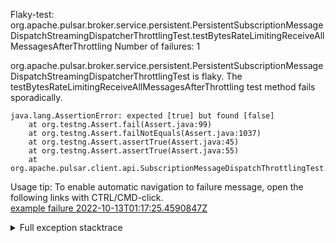         
Flaky-test: org.apache.pulsar.broker.service.persistent.PersistentSubscriptionMessageDispatchStreamingDispatcherThrottlingTest.testBytesRateLimitingReceiveAllMessagesAfterThrottling
Number of failures: 1

org.apache.pulsar.broker.service.persistent.PersistentSubscriptionMessageDispatchStreamingDispatcherThrottlingTest is flaky. The testBytesRateLimitingReceiveAllMessagesAfterThrottling test method fails sporadically.

```
java.lang.AssertionError: expected [true] but found [false]
	at org.testng.Assert.fail(Assert.java:99)
	at org.testng.Assert.failNotEquals(Assert.java:1037)
	at org.testng.Assert.assertTrue(Assert.java:45)
	at org.testng.Assert.assertTrue(Assert.java:55)
	at org.apache.pulsar.client.api.SubscriptionMessageDispatchThrottlingTest.testBytesRateLimitingReceiveAllMessagesAfterThrottling(SubscriptionMessageDispatchThrottlingTest.java:393)
```

Usage tip: To enable automatic navigation to failure message, open the following links with CTRL/CMD-click.  
[example failure 2022-10-13T01:17:25.4590847Z](https://github.com/apache/pulsar/actions/runs/3225080636/jobs/5307507702#step:8:1988)  


<details>
<summary>Full exception stacktrace</summary>
<code><pre>
java.lang.AssertionError: expected [true] but found [false]
	at org.testng.Assert.fail(Assert.java:99)
	at org.testng.Assert.failNotEquals(Assert.java:1037)
	at org.testng.Assert.assertTrue(Assert.java:45)
	at org.testng.Assert.assertTrue(Assert.java:55)
	at org.apache.pulsar.client.api.SubscriptionMessageDispatchThrottlingTest.testBytesRateLimitingReceiveAllMessagesAfterThrottling(SubscriptionMessageDispatchThrottlingTest.java:393)
	at java.base/jdk.internal.reflect.NativeMethodAccessorImpl.invoke0(Native Method)
	at java.base/jdk.internal.reflect.NativeMethodAccessorImpl.invoke(NativeMethodAccessorImpl.java:77)
	at java.base/jdk.internal.reflect.DelegatingMethodAccessorImpl.invoke(DelegatingMethodAccessorImpl.java:43)
	at java.base/java.lang.reflect.Method.invoke(Method.java:568)
	at org.testng.internal.MethodInvocationHelper.invokeMethod(MethodInvocationHelper.java:132)
	at org.testng.internal.InvokeMethodRunnable.runOne(InvokeMethodRunnable.java:45)
	at org.testng.internal.InvokeMethodRunnable.call(InvokeMethodRunnable.java:73)
	at org.testng.internal.InvokeMethodRunnable.call(InvokeMethodRunnable.java:11)
	at java.base/java.util.concurrent.FutureTask.run(FutureTask.java:264)
	at java.base/java.util.concurrent.ThreadPoolExecutor.runWorker(ThreadPoolExecutor.java:1136)
	at java.base/java.util.concurrent.ThreadPoolExecutor$Worker.run(ThreadPoolExecutor.java:635)
	at java.base/java.lang.Thread.run(Thread.java:833)

</pre></code>
</details>

